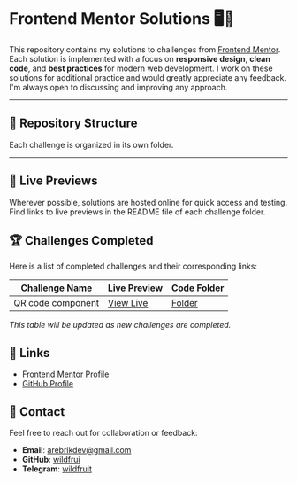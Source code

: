 # Frontend Mentor Solutions 🖥️🎨

This repository contains my solutions to challenges from [Frontend Mentor](https://www.frontendmentor.io/).  
Each solution is implemented with a focus on **responsive design**, **clean code**, and **best practices** for modern web development.
I work on these solutions for additional practice and would greatly appreciate any feedback. I'm always open to discussing and improving any approach.

---

## 📂 Repository Structure

Each challenge is organized in its own folder.

---

## 🚀 Live Previews

Wherever possible, solutions are hosted online for quick access and testing.  
Find links to live previews in the README file of each challenge folder.

## 🏆 Challenges Completed

Here is a list of completed challenges and their corresponding links:

| Challenge Name        | Live Preview                     | Code Folder               |
|-----------------------|----------------------------------|--------------------------|
| QR code component    | [View Live](https://fm-solution-qr-code.vercel.app/) | [Folder](./qr-code) |

*This table will be updated as new challenges are completed.*

## 🔗 Links

- [Frontend Mentor Profile](https://www.frontendmentor.io/profile/wildfrui)  
- [GitHub Profile](https://github.com/wildfrui)

## 📧 Contact

Feel free to reach out for collaboration or feedback:  
- **Email**: arebrikdev@gmail.com
- **GitHub**: [wildfrui](https://github.com/wildfrui)  
- **Telegram**: [wildfruit](https://t.me/wildfruit)